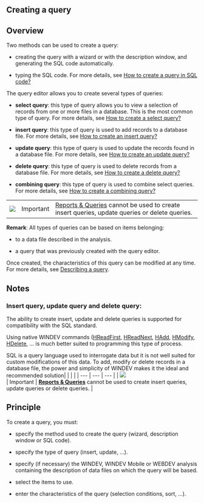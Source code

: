 
## Creating a query
			



<a name="NOTE1"></a>
<a name="NOTE1_1"></a>


## Overview
<a name="overview_ELTTEXTE000152"></a>
Two methods can be used to create a query:

- creating the query with a wizard or with the description window, and generating the SQL code automatically.

- typing the SQL code. For more details, see [How to create a query in SQL code?](../Editeurs/2032060.md)




The query editor allows you to create several types of queries:

- **select query**: this type of query allows you to view a selection of records from one or more files in a database. This is the most common type of query.
	For more details, see [How to create a select query?](../Editeurs/2032062.md)

- **insert query**: this type of query is used to add records to a database file.
	For more details, see [How to create an insert query?](../Editeurs/2032058.md)

- **update query**: this type of query is used to update the records found in a database file.
	For more details, see [How to create an update query?](../Editeurs/2032057.md)

- **delete query**: this type of query is used to delete records from a database file.
	For more details, see [How to create a delete query?](../Editeurs/2032047.md)

- **combining query**: this type of query is used to combine select queries.
	For more details, see [How to create a combining query?](../Editeurs/2032035.md)


|   |   |   |
| --- | --- | --- |
| ![](https://doc.pcsoft.fr/en-US/images/image.awp?langid=3&name=ER.png)<br> | Important | [Reports & Queries](../Presentation/3088004.md) cannot be used to create insert queries, update queries or delete queries. |



**Remark**: All types of queries can be based on items belonging:

- to a data file described in the analysis.

- a query that was previously created with the query editor.




Once created, the characteristics of this query can be modified at any time. For more details, see [Describing a query](../Editeurs/2032038.md).

<a name="NOTE2"></a>
<a name="NOTE2_1"></a>


## Notes
<a name="notes_ELTTEXTE000194"></a>


### Insert query, update query and delete query:
<a name="insert_query_update_query_and_delete_query_ELTPARAGRAPHE000066"></a>

The ability to create insert, update and delete queries is supported for compatibility with the SQL standard.

Using native WINDEV commands ([HReadFirst](../WDLang4/3044051.md), [HReadNext](../WDLang4/3044037.md), [HAdd](../WDLang4/3044147.md), [HModify](../WDLang4/3044042.md), [HDelete](../WDLang4/3044018.md), ... is much better suited to programming this type of process.

SQL is a query language used to interrogate data but it is not well suited for custom modifications of this data. To add, modify or delete records in a database file, the power and simplicity of WINDEV makes it the ideal and recommended solution|   |   |   |
| --- | --- | --- |
| ![](https://doc.pcsoft.fr/en-US/images/image.awp?langid=3&name=ER.png)<br> | Important | [**Reports & Queries**](../Presentation/3088004.md) cannot be used to create insert queries, update queries or delete queries. |





<a name="NOTE3"></a>
<a name="NOTE3_1"></a>


## Principle
<a name="principle_ELTTEXTE000236"></a>
To create a query, you must:

- specify the method used to create the query (wizard, description window or SQL code).

- specify the type of query (insert, update, ...).

- specify (if necessary) the WINDEV, WINDEV Mobile or WEBDEV analysis containing the description of data files on which the query will be based.

- select the items to use.

- enter the characteristics of the query (selection conditions, sort, ...).





